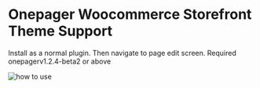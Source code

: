 # Onepager Woocommerce Storefront Theme Support
Install as a normal plugin. Then navigate to page edit screen. Required onepagerv1.2.4-beta2 or above

![how to use](http://i.imgur.com/z3Bc1Ab.png)

